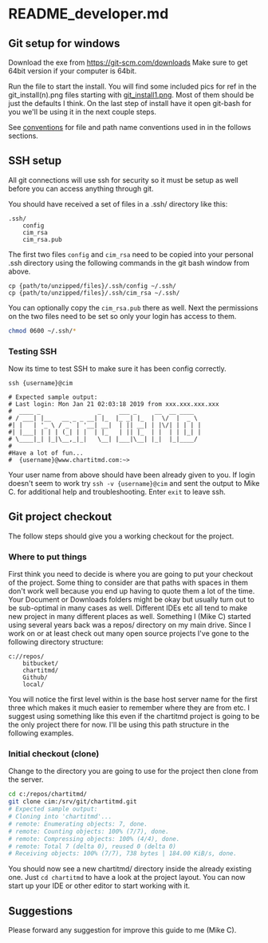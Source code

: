 # README_developer.md

## Git setup for windows

Download the exe from https://git-scm.com/downloads
Make sure to get 64bit version if your computer is 64bit.

Run the file to start the install. You will find some included pics for ref in
the git_install(n).png files starting with
[git_install1.png](media/git_install1.png). Most of them should be just the
defaults I think. On the last step of install have it open git-bash for you
we'll be using it in the next couple steps.

See [conventions](conventions.md) for file and path name conventions used in
in the follows sections.

## SSH setup

All git connections will use ssh for security so it must be setup as well
before you can access anything through git.

You should have received a set of files in a .ssh/ directory like this:

```text
.ssh/
    config
    cim_rsa
    cim_rsa.pub
```

The first two files `config` and `cim_rsa` need to be copied into your personal
.ssh directory using the following commands in the git bash window from above.

```text
cp {path/to/unzipped/files}/.ssh/config ~/.ssh/
cp {path/to/unzipped/files}/.ssh/cim_rsa ~/.ssh/
```

You can optionally copy the `cim_rsa.pub` there as well. Next the permissions
on the two files need to be set so only your login has access to them.

```bash
chmod 0600 ~/.ssh/*
```

### Testing SSH

Now its time to test SSH to make sure it has been config correctly.

```text
ssh {username}@cim

# Expected sample output:
# Last login: Mon Jan 21 02:03:18 2019 from xxx.xxx.xxx.xxx
#  ____ _                _     ___ _     __  __ ____
# / ___| |__   __ _ _ __| |_  |_ _| |_  |  \/  |  _ \
#| |   | '_ \ / _` | '__| __|  | || __| | |\/| | | | |
#| |___| | | | (_| | |  | |_   | || |_  | |  | | |_| |
# \____|_| |_|\__,_|_|   \__| |___|\__| |_|  |_|____/
#
#Have a lot of fun...
#  {username}@www.chartitmd.com:~>
```

Your user name from above should have been already given to you. If login
doesn't seem to work try `ssh -v {username}@cim` and sent the output to
Mike C. for additional help and troubleshooting. Enter `exit` to leave ssh.

## Git project checkout

The follow steps should give you a working checkout for the project.

### Where to put things

First think you need to decide is where you are going to put your checkout of
the project. Some thing to consider are that paths with spaces in them don't
work well because you end up having to quote them a lot of the time. Your
Document or Downloads folders might be okay but usually turn out to be
sub-optimal in many cases as well. Different IDEs etc all tend to make new
project in many different places as well. Something I (Mike C) started using
several years back was a repos/ directory on my main drive. Since I work on or
at least check out many open source projects I've gone to the following
directory structure:

```text
c://repos/
    bitbucket/
    chartitmd/
    Github/
    local/
```

You will notice the first level within is the base host server name for the
first three which makes it much easier to remember where they are from etc.
I suggest using something like this even if the chartitmd project is going to
be the only project there for now. I'll be using this path structure in the
following examples.

### Initial checkout (clone)

Change to the directory you are going to use for the project then clone from
the server.

```bash
cd c:/repos/chartitmd/
git clone cim:/srv/git/chartitmd.git
# Expected sample output:
# Cloning into 'chartitmd'...
# remote: Enumerating objects: 7, done.
# remote: Counting objects: 100% (7/7), done.
# remote: Compressing objects: 100% (4/4), done.
# remote: Total 7 (delta 0), reused 0 (delta 0)
# Receiving objects: 100% (7/7), 738 bytes | 184.00 KiB/s, done.
```

You should now see a new chartitmd/ directory inside the already existing one.
Just `cd chartitmd` to have a look at the project layout. You can now start up
your IDE or other editor to start working with it.

## Suggestions

Please forward any suggestion for improve this guide to me (Mike C).
